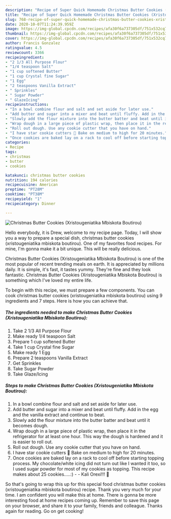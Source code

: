 ```yaml
---
description: "Recipe of Super Quick Homemade Christmas Butter Cookies (Xristougeniatika Mbiskota Boutirou)"
title: "Recipe of Super Quick Homemade Christmas Butter Cookies (Xristougeniatika Mbiskota Boutirou)"
slug: 768-recipe-of-super-quick-homemade-christmas-butter-cookies-xristougeniatika-mbiskota-boutirou
date: 2020-10-07T11:24:39.959Z
image: https://img-global.cpcdn.com/recipes/afa30f6a737305df/751x532cq70/christmas-butter-cookies-xristougeniatika-mbiskota-boutirou-recipe-main-photo.jpg
thumbnail: https://img-global.cpcdn.com/recipes/afa30f6a737305df/751x532cq70/christmas-butter-cookies-xristougeniatika-mbiskota-boutirou-recipe-main-photo.jpg
cover: https://img-global.cpcdn.com/recipes/afa30f6a737305df/751x532cq70/christmas-butter-cookies-xristougeniatika-mbiskota-boutirou-recipe-main-photo.jpg
author: Francis Gonzalez
ratingvalue: 4.5
reviewcount: 3366
recipeingredient:
- "2 1/3 All Purpose Flour"
- "1/4 teaspoon Salt"
- "1 cup softened Butter"
- "1 cup Crystal fine Sugar"
- "1 Egg"
- "2 teaspoons Vanilla Extract"
- " Sprinkles"
- " Sugar Powder"
- " GlazeIcing"
recipeinstructions:
- "In a bowl combine flour and salt and set aside for later use."
- "Add butter and sugar into a mixer and beat until fluffy. Add in the egg and the vanilla extract and continue to beat."
- "Slowly add the flour mixture into the butter batter and beat until it becomes dough."
- "Wrap dough in a large piece of plastic wrap, then place it in the refrigerator for at least one hour. This way the dough is hardened and it is easier to roll out."
- "Roll out dough. Use any cookie cutter that you have on hand."
- "I have star cookie cutters 🙂 Bake on medium to high for 20 minutes."
- "Once cookies are baked lay on a rack to cool off before starting topping process. My chocolate/white icing did not turn out like I wanted it too, so I used sugar powder for most of my cookies as topping. This recipe makes about 25 cookies…..:)  Kali Orexi!!! 🙂"
categories:
- Recipe
tags:
- christmas
- butter
- cookies

katakunci: christmas butter cookies 
nutrition: 194 calories
recipecuisine: American
preptime: "PT28M"
cooktime: "PT38M"
recipeyield: "1"
recipecategory: Dinner

---
```



![Christmas Butter Cookies (Xristougeniatika Mbiskota Boutirou)](https://img-global.cpcdn.com/recipes/afa30f6a737305df/751x532cq70/christmas-butter-cookies-xristougeniatika-mbiskota-boutirou-recipe-main-photo.jpg)

Hello everybody, it is Drew, welcome to my recipe page. Today, I will show you a way to prepare a special dish, christmas butter cookies (xristougeniatika mbiskota boutirou). One of my favorites food recipes. For mine, I'm gonna make it a bit unique. This will be really delicious.



Christmas Butter Cookies (Xristougeniatika Mbiskota Boutirou) is one of the most popular of recent trending meals on earth. It is appreciated by millions daily. It is simple, it's fast, it tastes yummy. They're fine and they look fantastic. Christmas Butter Cookies (Xristougeniatika Mbiskota Boutirou) is something which I've loved my entire life.


To begin with this recipe, we must prepare a few components. You can cook christmas butter cookies (xristougeniatika mbiskota boutirou) using 9 ingredients and 7 steps. Here is how you can achieve that.

<!--inarticleads1-->

##### The ingredients needed to make Christmas Butter Cookies (Xristougeniatika Mbiskota Boutirou):

1. Take 2 1/3 All Purpose Flour
1. Make ready 1/4 teaspoon Salt
1. Prepare 1 cup softened Butter
1. Take 1 cup Crystal fine Sugar
1. Make ready 1 Egg
1. Prepare 2 teaspoons Vanilla Extract
1. Get  Sprinkles
1. Take  Sugar Powder
1. Take  Glaze/Icing




<!--inarticleads2-->

##### Steps to make Christmas Butter Cookies (Xristougeniatika Mbiskota Boutirou):

1. In a bowl combine flour and salt and set aside for later use.
1. Add butter and sugar into a mixer and beat until fluffy. Add in the egg and the vanilla extract and continue to beat.
1. Slowly add the flour mixture into the butter batter and beat until it becomes dough.
1. Wrap dough in a large piece of plastic wrap, then place it in the refrigerator for at least one hour. This way the dough is hardened and it is easier to roll out.
1. Roll out dough. Use any cookie cutter that you have on hand.
1. I have star cookie cutters 🙂 Bake on medium to high for 20 minutes.
1. Once cookies are baked lay on a rack to cool off before starting topping process. My chocolate/white icing did not turn out like I wanted it too, so I used sugar powder for most of my cookies as topping. This recipe makes about 25 cookies…..:) -  - Kali Orexi!!! 🙂




So that's going to wrap this up for this special food christmas butter cookies (xristougeniatika mbiskota boutirou) recipe. Thank you very much for your time. I am confident you will make this at home. There is gonna be more interesting food at home recipes coming up. Remember to save this page on your browser, and share it to your family, friends and colleague. Thanks again for reading. Go on get cooking!
